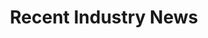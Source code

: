 ---
title: Recent Industry News
description: ""
meta:
  title: Connect with the IT Alliance
  description: dfskgjdfsaghjkdfshjkgasdhjkg
pubDate: 12/02/2023
private: true
---